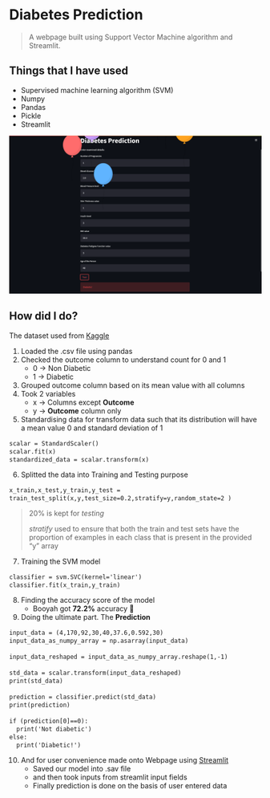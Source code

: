 # Diabetes Prediction
> A webpage built using Support Vector Machine algorithm and Streamlit.

## Things that I have used
- Supervised machine learning algorithm (SVM)
- Numpy
- Pandas
- Pickle
- Streamlit


![Page](page.png)


## How did I do?
The dataset used from [Kaggle](https://www.kaggle.com/datasets/mathchi/diabetes-data-set)

1. Loaded the .csv file using pandas
2. Checked the outcome column to understand count for 0 and 1
    - 0 -> Non Diabetic
    - 1 -> Diabetic
3. Grouped outcome column based on its mean value with all columns
4. Took 2 variables
    - x -> Columns except **Outcome**
    - y -> **Outcome** column only
5. Standardising data for transform data such that its distribution will have a mean value 0 and standard deviation of 1
```
scalar = StandardScaler()
scalar.fit(x)
standardized_data = scalar.transform(x)
```
6. Splitted the data into Training and Testing purpose
```
x_train,x_test,y_train,y_test = train_test_split(x,y,test_size=0.2,stratify=y,random_state=2 )
```
> 20% is kept for *testing* 
> 
> *stratify* used to ensure that both the train and test sets have the proportion of examples in each class that is present in the provided “y” array

7. Training the SVM model

```
classifier = svm.SVC(kernel='linear')
classifier.fit(x_train,y_train)
```

8. Finding the accuracy score of the model
    * Booyah got **72.2%** accuracy :partying_face:
9. Doing the ultimate part. The **Prediction**
```
input_data = (4,170,92,30,40,37.6,0.592,30)
input_data_as_numpy_array = np.asarray(input_data)

input_data_reshaped = input_data_as_numpy_array.reshape(1,-1)

std_data = scalar.transform(input_data_reshaped)
print(std_data)

prediction = classifier.predict(std_data)
print(prediction)

if (prediction[0]==0):
  print('Not diabetic')
else:
  print('Diabetic!')  
  ```
10. And for user convenience made onto Webpage using [Streamlit](https://streamlit.io/)  
    - Saved our model into .sav file
    - and then took inputs from streamlit input fields
    - Finally prediction is done on the basis of user entered data
